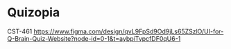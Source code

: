 # Quizopia
CST-461
https://www.figma.com/design/qvL9FpSd9Od9jLs65ZSzlO/UI-for-Q-Brain-Quiz-Website?node-id=0-1&t=aybpiTvpcfDF0qU6-1
